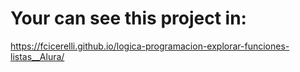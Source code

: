 # Your can see this project in: 
https://fcicerelli.github.io/logica-programacion-explorar-funciones-listas__Alura/
